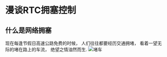 # 漫谈RTC拥塞控制

## 什么是网络拥塞
 现在每逢节假日高速公路免费的时候， 人们往往都要经历交通拥堵， 看着一望无际的堵在路上的车流， 绝望之情油然而生.
 ![堵车](http://qqpublic.qpic.cn/qq_public/0/0-1614248353-D0DC7626B57396D75E474E9B22A5DBAA/0?fmt=jpg&size=95&h=566&w=900&ppv=1/0)

